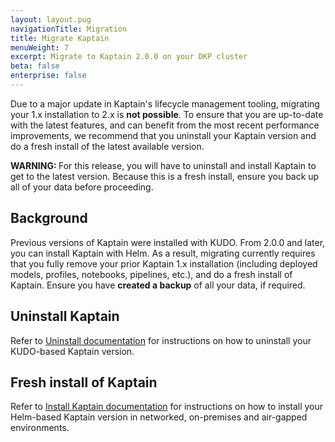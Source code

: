 ```yaml
---
layout: layout.pug
navigationTitle: Migration
title: Migrate Kaptain
menuWeight: 7
excerpt: Migrate to Kaptain 2.0.0 on your DKP cluster
beta: false
enterprise: false
---
```


Due to a major update in Kaptain's lifecycle management tooling, migrating your 1.x installation to 2.x is **not possible**. To ensure that you are up-to-date with the latest features, and can benefit from the most recent performance improvements, we recommend that you uninstall your Kaptain version and do a fresh install of the latest available version. 

<p class="message--warning"><strong>WARNING: </strong>For this release, you will have to uninstall and install Kaptain to get to the latest version. Because this is a fresh install, ensure you back up all of your data before proceeding.</p>

## Background

Previous versions of Kaptain were installed with KUDO. From 2.0.0 and later, you can install Kaptain with Helm. As a result, migrating currently requires that you fully remove your prior Kaptain 1.x installation (including deployed models, profiles, notebooks, pipelines, etc.), and do a fresh install of Kaptain. Ensure you have **created a backup** of all your data, if required.

## Uninstall Kaptain

Refer to [Uninstall documentation][uninstall_kap] for instructions on how to uninstall your KUDO-based Kaptain version.

## Fresh install of Kaptain

Refer to [Install Kaptain documentation][install_kap] for instructions on how to install your Helm-based Kaptain version in networked, on-premises and air-gapped environments.

[install_kap]: ../install
[uninstall_kap]: ../../1.3.0/uninstall
